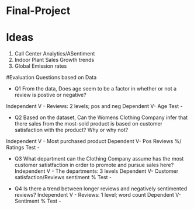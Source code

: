 # Final-Project

# Ideas
1. Call Center Analytics/ASentiment
2. Indoor Plant Sales Growth trends
3. Global Emission rates


#Evaluation Questions based on Data

- Q1
From the data, Does age seem to be a factor in whether or not a review is postive or negative?

Independent V - Reviews: 2 levels; pos and neg
Dependent V- Age
Test - 

- Q2
Based on the dataset, Can the Womens Clothing Company infer that there sales from the most-sold product is based on customer satisfaction with the product?
Why or why not?

Independent V - Most purchased product
Dependent V- Pos Reviews %/ Ratings
Test -

- Q3
What department can the Clothing Company assume has the most customer satistfaction in order to promote and pursue sales here? 
Independent V - The departments: 3 levels
Dependent V- Customer satisfaction/Reviews sentiment %
Test -

- Q4
Is there a trend between longer reviews and negatively sentimented reviews?
Independent V - Reviews: 1 level; word count
Dependent V- Sentiment %
Test -
